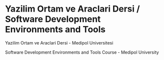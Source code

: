 # Yazilim Ortam ve Araclari Dersi / Software Development Environments and Tools

Yazilim Ortam ve Araclari Dersi - Medipol Universitesi

Software Development Environments and Tools Course - Medipol University
